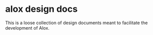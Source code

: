 # alox design docs

This is a loose collection of design documents meant to facilitate the development of Alox.
